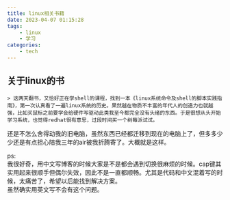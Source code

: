 ```yaml
---
title: linux相关书籍
date: 2023-04-07 01:15:28
tags:
    - linux
    - 学习
categories:
    - tech
---
```


## 关于linux的书
    > 这两天翻书，又恰好正在学shell的课程，找到一本《linux系统命令及shell的脚本实践指南》，第一次认真看了一遍linux系统的历史。果然越在物质不丰富的年代人的创造力也就越强，比如买鼠标之前要学会给硬件写驱动此类我至今都完全没有头绪的东西。于是很想从头开始学习系统，也觉得redhat很有意思，过段时间买一个树莓派试试。

还是不怎么舍得动我的旧电脑，虽然东西已经都迁移到现在的电脑上了，但多多少少还是有点担心陪我三年的air被我折腾寄了。大概就是这样。

ps:  
我很好奇，用中文写博客的时候大家是不是都会遇到切换很麻烦的时候。cap键其实用起来很顺手但偶尔失效，因此不是一直都顺畅。尤其是代码和中文混着写的时候，太痛苦了，希望以后能找到解决方案。  
虽然确实用英文写不会有这个问题。